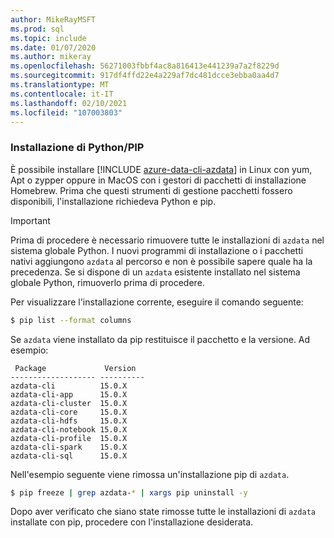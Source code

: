 ```yaml
---
author: MikeRayMSFT
ms.prod: sql
ms.topic: include
ms.date: 01/07/2020
ms.author: mikeray
ms.openlocfilehash: 56271003fbbf4ac8a816413e441239a7a2f8229d
ms.sourcegitcommit: 917df4ffd22e4a229af7dc481dcce3ebba0aa4d7
ms.translationtype: MT
ms.contentlocale: it-IT
ms.lasthandoff: 02/10/2021
ms.locfileid: "107003803"
---
```

### <a name="pythonpip-installation"></a>Installazione di Python/PIP

È possibile installare [!INCLUDE [azure-data-cli-azdata](../includes/azure-data-cli-azdata.md)] in Linux con yum, Apt o zypper oppure in MacOS con i gestori di pacchetti di installazione Homebrew. Prima che questi strumenti di gestione pacchetti fossero disponibili, l'installazione richiedeva Python e pip.

>[!IMPORTANT]
>Prima di procedere è necessario rimuovere tutte le installazioni di `azdata` nel sistema globale Python. I nuovi programmi di installazione o i pacchetti nativi aggiungono `azdata` al percorso e non è possibile sapere quale ha la precedenza.
Se si dispone di un `azdata` esistente installato nel sistema globale Python, rimuoverlo prima di procedere.

Per visualizzare l'installazione corrente, eseguire il comando seguente:

```bash
$ pip list --format columns
```

Se `azdata` viene installato da pip restituisce il pacchetto e la versione. Ad esempio:

```
 Package             Version
------------------- ----------
azdata-cli          15.0.X
azdata-cli-app      15.0.X
azdata-cli-cluster  15.0.X
azdata-cli-core     15.0.X
azdata-cli-hdfs     15.0.X
azdata-cli-notebook 15.0.X
azdata-cli-profile  15.0.X
azdata-cli-spark    15.0.X
azdata-cli-sql      15.0.X
```

Nell'esempio seguente viene rimossa un'installazione pip di `azdata`.

```bash
$ pip freeze | grep azdata-* | xargs pip uninstall -y
```

Dopo aver verificato che siano state rimosse tutte le installazioni di `azdata` installate con pip, procedere con l'installazione desiderata.